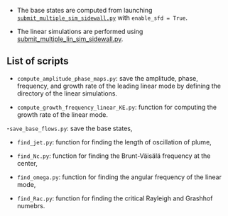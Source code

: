 - The base states are computed from launching [`submit_multiple_sim_sidewall.py`](https://github.com/snek5000/snek5000-cbox/blob/main/doc/examples/nonlinear_from_rest/submit_multiple_sim_sidewall.py) with `enable_sfd = True`. 

- The linear simulations are performed using [submit_multiple_lin_sim_sidewall.py](https://github.com/snek5000/snek5000-cbox/blob/main/doc/examples/linear_from_base/submit_multiple_lin_sim_sidewall.py).

## List of scripts

- `compute_amplitude_phase_maps.py`: save the amplitude, phase, frequency, and growth rate of the leading linear mode by defining the directory of the linear simulations.

- `compute_growth_frequency_linear_KE.py`: function for computing the growth rate of the linear mode.

-`save_base_flows.py`: save the base states,

- `find_jet.py`: function for finding the length of oscillation of plume,

- `find_Nc.py`: function for finding the Brunt-Väisälä frequency at the center,

- `find_omega.py`: function for finding the angular frequency of the linear mode,

- `find_Rac.py`: function for finding the critical Rayleigh and Grashhof numebrs.